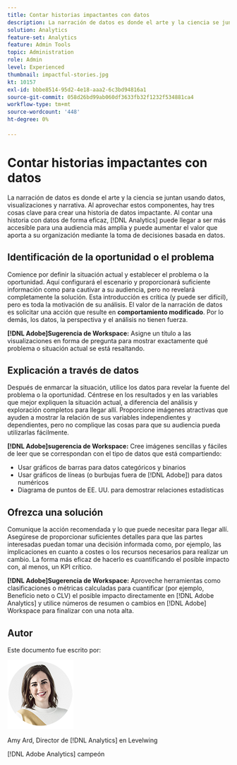 ```yaml
---
title: Contar historias impactantes con datos
description: La narración de datos es donde el arte y la ciencia se juntan usando datos, visualizaciones y narrativa.  Al aprovechar estos componentes, hay tres cosas clave para crear una historia de datos impactante. Al contar una historia con datos de manera efectiva, [!DNL Analytics] puede llegar a ser más accesible para una audiencia más amplia y puede aumentar el valor que aporta a su organización mediante la toma de decisiones basada en datos.
solution: Analytics
feature-set: Analytics
feature: Admin Tools
topic: Administration
role: Admin
level: Experienced
thumbnail: impactful-stories.jpg
kt: 10157
exl-id: bbbe8514-95d2-4e18-aaa2-6c3bd94816a1
source-git-commit: 058d26bd99ab060df3633fb32f1232f534881ca4
workflow-type: tm+mt
source-wordcount: '448'
ht-degree: 0%

---
```


# Contar historias impactantes con datos

La narración de datos es donde el arte y la ciencia se juntan usando datos, visualizaciones y narrativa.  Al aprovechar estos componentes, hay tres cosas clave para crear una historia de datos impactante. Al contar una historia con datos de forma eficaz, [!DNL Analytics] puede llegar a ser más accesible para una audiencia más amplia y puede aumentar el valor que aporta a su organización mediante la toma de decisiones basada en datos.

## Identificación de la oportunidad o el problema

Comience por definir la situación actual y establecer el problema o la oportunidad. Aquí configurará el escenario y proporcionará suficiente información como para cautivar a su audiencia, pero no revelará completamente la solución. Esta introducción es crítica (y puede ser difícil), pero es toda la motivación de su análisis.  El valor de la narración de datos es solicitar una acción que resulte en **comportamiento modificado**. Por lo demás, los datos, la perspectiva y el análisis no tienen fuerza.

**[!DNL Adobe]Sugerencia de Workspace:** Asigne un título a las visualizaciones en forma de pregunta para mostrar exactamente qué problema o situación actual se está resaltando.

## Explicación a través de datos

Después de enmarcar la situación, utilice los datos para revelar la fuente del problema o la oportunidad. Céntrese en los resultados y en las variables que mejor expliquen la situación actual, a diferencia del análisis y exploración completos para llegar allí.  Proporcione imágenes atractivas que ayuden a mostrar la relación de sus variables independientes y dependientes, pero no complique las cosas para que su audiencia pueda utilizarlas fácilmente.

**[!DNL Adobe]sugerencia de Workspace:**
Cree imágenes sencillas y fáciles de leer que se correspondan con el tipo de datos que está compartiendo:

* Usar gráficos de barras para datos categóricos y binarios
* Usar gráficos de líneas (o burbujas fuera de [!DNL Adobe]) para datos numéricos
* Diagrama de puntos de EE. UU. para demostrar relaciones estadísticas

## Ofrezca una solución

Comunique la acción recomendada y lo que puede necesitar para llegar allí.  Asegúrese de proporcionar suficientes detalles para que las partes interesadas puedan tomar una decisión informada como, por ejemplo, las implicaciones en cuanto a costes o los recursos necesarios para realizar un cambio. La forma más eficaz de hacerlo es cuantificando el posible impacto con, al menos, un KPI crítico.

**[!DNL Adobe]Sugerencia de Workspace:** Aproveche herramientas como clasificaciones o métricas calculadas para cuantificar (por ejemplo, Beneficio neto o CLV) el posible impacto directamente en [!DNL Adobe Analytics] y utilice números de resumen o cambios en [!DNL Adobe] Workspace para finalizar con una nota alta.

## Autor

Este documento fue escrito por:

![Amy Ard](assets/amy-ard-headshot-small.png)

Amy Ard, Director de [!DNL Analytics] en Levelwing

[!DNL Adobe Analytics] campeón
